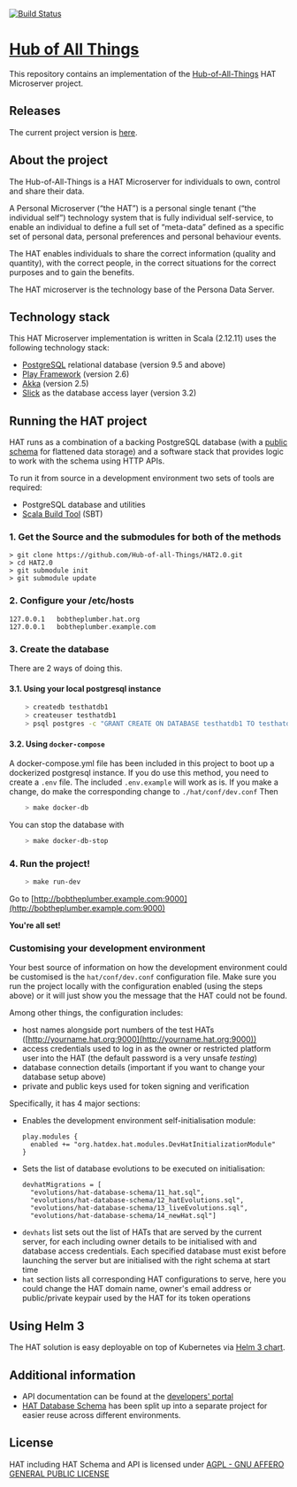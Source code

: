 [![Build Status](https://travis-ci.org/Hub-of-all-Things/HAT2.0.svg?branch=master)](https://travis-ci.org/Hub-of-all-Things/HAT2.0)
<!--[![Coverage Status](https://coveralls.io/repos/Hub-of-all-Things/HAT2.0/badge.svg?branch=master&service=github)](https://coveralls.io/github/Hub-of-all-Things/HAT2.0?branch=master)-->

# [Hub of All Things](https://hubofallthings.com)

This repository contains an implementation of the [Hub-of-All-Things](http://hubofallthings.com) HAT Microserver
project.

## Releases

The current project version is [here](https://github.com/dataswift/HAT2.0/releases).

## About the project

The Hub-of-All-Things is a HAT Microserver for individuals to own, control and share their data.

A Personal Microserver (“the HAT”) is a personal single tenant (“the individual self”) technology system that is fully
individual self-service, to enable an individual to define a full set of “meta-data” defined as a specific set of
personal data, personal preferences and personal behaviour events.

The HAT enables individuals to share the correct information (quality and quantity), with the correct people, in the
correct situations for the correct purposes and to gain the benefits.

The HAT microserver is the technology base of the Persona Data Server.

## Technology stack

This HAT Microserver implementation is written in Scala (2.12.11) uses the following technology stack:

- [PostgreSQL](https://www.postgresql.org) relational database (version 9.5 and above)
- [Play Framework](https://www.playframework.com) (version 2.6)
- [Akka](https://akka.io) (version 2.5)
- [Slick](https://scala-slick.org/) as the database access layer (version 3.2)

## Running the HAT project

HAT runs as a combination of a backing PostgreSQL database (with a
[public schema](https://github.com/Hub-of-all-Things/hat-database-schema)
for flattened data storage) and a software stack that provides logic to work with the schema using HTTP APIs.

To run it from source in a development environment two sets of tools are required:

- PostgreSQL database and utilities
- [Scala Build Tool](https://www.scala-sbt.org) (SBT)

### 1. Get the Source and the submodules for both of the methods

    > git clone https://github.com/Hub-of-all-Things/HAT2.0.git
    > cd HAT2.0
    > git submodule init 
    > git submodule update

### 2. Configure your /etc/hosts

    127.0.0.1   bobtheplumber.hat.org
    127.0.0.1   bobtheplumber.example.com

### 3. Create the database

There are 2 ways of doing this.

#### 3.1. Using your local postgresql instance
```bash
    > createdb testhatdb1
    > createuser testhatdb1
    > psql postgres -c "GRANT CREATE ON DATABASE testhatdb1 TO testhatdb1"
```

#### 3.2. Using `docker-compose`
A docker-compose.yml file has been included in this project to boot up a dockerized postgresql instance.
If you do use this method, you need to create a `.env` file. The included `.env.example` will work as is.
If you make a change, do make the corresponding change to `./hat/conf/dev.conf`
Then
```bash
    > make docker-db
```

You can stop the database with
```bash
    > make docker-db-stop
```

### 4. Run the project!

```bash
    > make run-dev
```
Go to [http://bobtheplumber.example.com:9000](http://bobtheplumber.example.com:9000)


**You're all set!**

### Customising your development environment

Your best source of information on how the development environment could be customised is the `hat/conf/dev.conf`
configuration file. Make sure you run the project locally with the configuration enabled (using the steps above)
or it will just show you the message that the HAT could not be found.

Among other things, the configuration includes:

- host names alongside port numbers of the test HATs ([http://yourname.hat.org:9000](http://yourname.hat.org:9000))
- access credentials used to log in as the owner or restricted platform user into the HAT (the default password is a
  very unsafe *testing*)
- database connection details (important if you want to change your database setup above)
- private and public keys used for token signing and verification

Specifically, it has 4 major sections:

- Enables the development environment self-initialisation module:
    ```
    play.modules {
      enabled += "org.hatdex.hat.modules.DevHatInitializationModule"
    }
    ```
- Sets the list of database evolutions to be executed on initialisation:
    ```
    devhatMigrations = [
      "evolutions/hat-database-schema/11_hat.sql",
      "evolutions/hat-database-schema/12_hatEvolutions.sql",
      "evolutions/hat-database-schema/13_liveEvolutions.sql",
      "evolutions/hat-database-schema/14_newHat.sql"]
    ```  
- `devhats` list sets out the list of HATs that are served by the current server, for each including owner details to be
  initialised with and database access credentials. Each specified database must exist before launching the server but
  are initialised with the right schema at start time
- `hat` section lists all corresponding HAT configurations to serve, here you could change the HAT domain name, owner's
  email address or public/private keypair used by the HAT for its token operations

## Using Helm 3

The HAT solution is easy deployable on top of Kubernetes via [Helm 3 chart](charts).

## Additional information

- API documentation can be found at the [developers' portal](https://developers.hubofallthings.com)
- [HAT Database Schema](https://github.com/Hub-of-all-Things/hat-database-schema) has been split up into a separate
  project for easier reuse across different environments.

## License

HAT including HAT Schema and API is licensed
under [AGPL - GNU AFFERO GENERAL PUBLIC LICENSE](https://github.com/Hub-of-all-Things/HAT/blob/master/LICENSE/AGPL)
